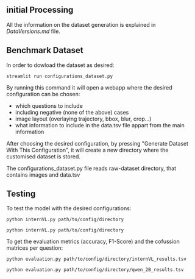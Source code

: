 ## initial Processing
All the information on the dataset generation is explained in _DataVersions.md_ file. 

## Benchmark Dataset
In order to dowload the dataset as desired: 

    streamlit run configurations_dataset.py

By running this command it will open a webapp where the desired configuration can be chosen: 
- which questions to include
- including negative (none of the above) cases
- image layout (overlaying trajectory, bbox, blur, crop...)
- what information to include in the data.tsv file appart from the main information

After choosing the desired configuration, by pressing "Generate Dataset With This Configuration", it will create a new directory where the customised dataset is stored.


The configurations_dataset.py file reads raw-dataset directory, that contains images and data.tsv

## Testing

To test the model with the desired configurations: 

    python internVL.py path/to/config/directory
    
    python internVL.py path/to/config/directory

To get the evaluation metrics (accuracy, F1-Score) and the cofussion matrices per question: 
    
    python evaluation.py path/to/config/directory/internVL_results.tsv
    
    python evaluation.py path/to/config/directory/qwen_2B_results.tsv

